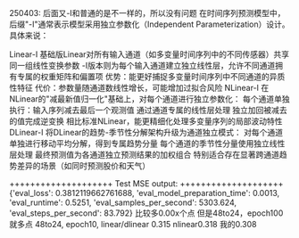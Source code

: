 250403: 后面又-I和普通的是不一样的，所以没有问题
在时间序列预测模型中，后缀"-I"通常表示模型采用独立参数化（Independent Parameterization）​设计。具体来说：

​Linear-I
基础版Linear对所有输入通道（如多变量时间序列中的不同传感器）共享同一组线性变换参数
-I版本则为每个输入通道建立独立线性层，允许不同通道拥有专属的权重矩阵和偏置项
优势：能更好捕捉多变量时间序列中不同通道的异质性特征
代价：参数量随通道数线性增长，可能增加过拟合风险
​NLinear-I
在NLinear的"减最新值归一化"基础上，对每个通道进行独立参数化：
每个通道单独执行：输入序列减去最后一个观测值
通过通道专属的线性层处理
独立加回被减去的值完成逆变换
相比标准NLinear，能更精细化处理多变量序列的局部波动特性
​DLinear-I
将DLinear的趋势-季节性分解架构升级为通道独立模式：
对每个通道单独进行移动平均分解，得到专属趋势分量
每个通道的季节性分量使用独立线性层处理
最终预测值为各通道独立预测结果的加权组合
特别适合存在显著跨通道趋势差异的场景（如同时预测股价和天气）

++++++++++++++++++++ Test MSE output: ++++++++++++++++++++
{'eval_loss': 0.3812119662761688, 'eval_model_preparation_time': 0.0013, 'eval_runtime': 0.5251, 'eval_samples_per_second': 5303.624, 'eval_steps_per_second': 83.792}
比较多0.00x个点
但是48to24，epoch100就多点
48to24, epoch10, linear/dlinear 0.315 nlinear0.318 我的0.308
